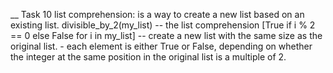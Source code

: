 __ Task 10
list comprehension:
is a way to create a new list based on an existing list.
divisible_by_2(my_list) -- the list comprehension
[True if i % 2 == 0 else False for i in my_list] -- create a new list with the same size as the original list. - each element is either True or False, depending on whether the integer at the same position in the original list is a multiple of 2.